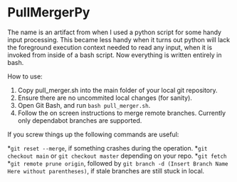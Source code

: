 # PullMergerPy


The name is an artifact from when I used a python script for some handy input processing. This became less handy when it turns out python will lack the foreground execution context needed to read any input, when it is invoked from inside of a bash script. Now everything is written entirely in bash.

How to use: 

1. Copy pull_merger.sh into the main folder of your local git repository. 
2. Ensure there are no uncommited local changes (for sanity).
3. Open Git Bash, and run `bash pull_merger.sh`.
4. Follow the on screen instructions to merge remote branches. Currently only dependabot branches are supported.

If you screw things up the following commands are useful:

*`git reset --merge`, if something crashes during the operation.
*`git checkout main` or `git checkout master` depending on your repo.
*`git fetch`
*`git remote prune origin`, followed by `git branch -d (Insert Branch Name Here without parentheses)`, if stale branches are still stuck in local.